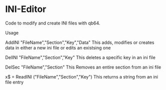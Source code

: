 # INI-Editor
Code to modify and create INI files with qb64.

Usage

AddINI "FileName","Section","Key","Data"
  This adds, modifies or creates data in either a new ini file or edits an existsing one

DelINI "FileName","Section","Key"
  This deletes a specific key in an ini file

DelSec "FileName","Section"
  This Removes an entire section from an ini file

x$ = ReadINI ("FileName","Section","Key")
  This returns a string from an ini file entry
